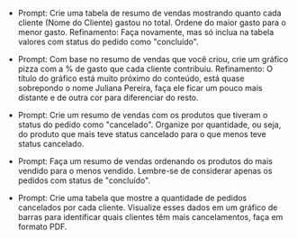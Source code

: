 - Prompt: Crie uma tabela de resumo de vendas mostrando quanto cada cliente (Nome do Cliente) gastou no total. Ordene do maior gasto para o menor gasto.
Refinamento: Faça novamente, mas só inclua na tabela valores com status do pedido como "concluído".

- Prompt: Com base no resumo de vendas que você criou, crie um gráfico pizza com a % de gasto que cada cliente contribuiu.
Refinamento: O título do gráfico está muito próximo do conteúdo, está quase sobrepondo o nome Juliana Pereira, faça ele ficar um pouco mais distante e de outra cor para diferenciar do resto.

- Prompt: Crie um resumo de vendas com os produtos que tiveram o status do pedido como "cancelado". Organize por quantidade, ou seja, do produto que mais teve status cancelado para o que menos teve status cancelado.

- Prompt: Faça um resumo de vendas ordenando os produtos do mais vendido para o menos vendido. Lembre-se de considerar apenas os pedidos com status de "concluído".

- Prompt: Crie uma tabela que mostre a quantidade de pedidos cancelados por cada cliente. Visualize esses dados em um gráfico de barras para identificar quais clientes têm mais cancelamentos, faça em formato PDF.
